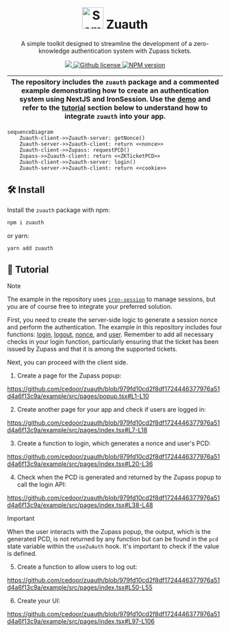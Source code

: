 <p align="center">
    <h1 align="center">
        <picture>
            <source media="(prefers-color-scheme: dark)" srcset="https://github.com/cedoor/zuauth/blob/main/example/public/light-icon.png">
            <source media="(prefers-color-scheme: light)" srcset="https://github.com/cedoor/zuauth/blob/main/example/public/icon.png">
            <img width="50" alt="Semaphore icon" src="https://github.com/cedoor/zuauth/blob/main/example/public/icon.png">
        </picture>
        Zuauth
    </h1>
    <p align="center">A simple toolkit designed to streamline the development of a zero-knowledge authentication system with Zupass tickets.</p>
</p>

<p align="center">
    <a href="https://github.com/proofcarryingdata">
        <img src="https://img.shields.io/badge/project-PCD-blue.svg?style=flat-square">
    </a>
    <a href="https://github.com/cedoor/zuauth/blob/main/LICENSE">
        <img alt="Github license" src="https://img.shields.io/github/license/cedoor/zuauth.svg?style=flat-square">
    </a>
    <a href="https://www.npmjs.com/package/zuauth">
        <img alt="NPM version" src="https://img.shields.io/npm/v/zuauth?style=flat-square" />
    </a>
</p>

|  The repository includes the `zuauth` package and a commented example demonstrating how to create an authentication system using NextJS and IronSession. Use the [demo](https://zuauth.vercel.app/) and refer to the [tutorial](/#-tutorial) section below to understand how to integrate `zuauth` into your app. |
| ------------------------------------------------------------------------------------------------------------------------------------------------------------------------------------------------------------------------------------------------------------------------------------------------------------------------ |

```mermaid
sequenceDiagram
    Zuauth-client->>Zuauth-server: getNonce()
    Zuauth-server->>Zuauth-client: return <<nonce>>
    Zuauth-client->>Zupass: requestPCD()
    Zupass->>Zuauth-client: return <<ZKTicketPCD>>
    Zuauth-client->>Zuauth-server: login()
    Zuauth-server->>Zuauth-client: return <<cookie>>
```

## 🛠 Install

Install the `zuauth` package with npm:

```bash
npm i zuauth
```

or yarn:

```bash
yarn add zuauth
```

## 📜 Tutorial

> [!NOTE]  
> The example in the repository uses [`iron-session`](https://github.com/vvo/iron-session) to manage sessions, but you are of course free to integrate your preferred solution.

First, you need to create the server-side logic to generate a session nonce and perform the authentication. The example in this repository includes four functions: [login](example/src/pages/api/login.ts), [logout](example/src/pages/api/logout.ts), [nonce](example/src/pages/api/nonce.ts), and [user](example/src/pages/api/user.ts). Remember to add all necessary checks in your login function, particularly ensuring that the ticket has been issued by Zupass and that it is among the supported tickets.

Next, you can proceed with the client side.

1. Create a page for the Zupass popup:

https://github.com/cedoor/zuauth/blob/979fd10cd2f8df1724446377976a51d4a6f13c9a/example/src/pages/popup.tsx#L1-L10

2. Create another page for your app and check if users are logged in:

https://github.com/cedoor/zuauth/blob/979fd10cd2f8df1724446377976a51d4a6f13c9a/example/src/pages/index.tsx#L7-L18

3. Create a function to login, which generates a nonce and user's PCD:

https://github.com/cedoor/zuauth/blob/979fd10cd2f8df1724446377976a51d4a6f13c9a/example/src/pages/index.tsx#L20-L36

4. Check when the PCD is generated and returned by the Zupass popup to call the login API:

https://github.com/cedoor/zuauth/blob/979fd10cd2f8df1724446377976a51d4a6f13c9a/example/src/pages/index.tsx#L38-L48

> [!IMPORTANT]  
> When the user interacts with the Zupass popup, the output, which is the generated PCD, is not returned by any function but can be found in the `pcd` state variable within the `useZuAuth` hook. It's important to check if the value is defined.

5. Create a function to allow users to log out:

https://github.com/cedoor/zuauth/blob/979fd10cd2f8df1724446377976a51d4a6f13c9a/example/src/pages/index.tsx#L50-L55

6. Create your UI:

https://github.com/cedoor/zuauth/blob/979fd10cd2f8df1724446377976a51d4a6f13c9a/example/src/pages/index.tsx#L97-L106
